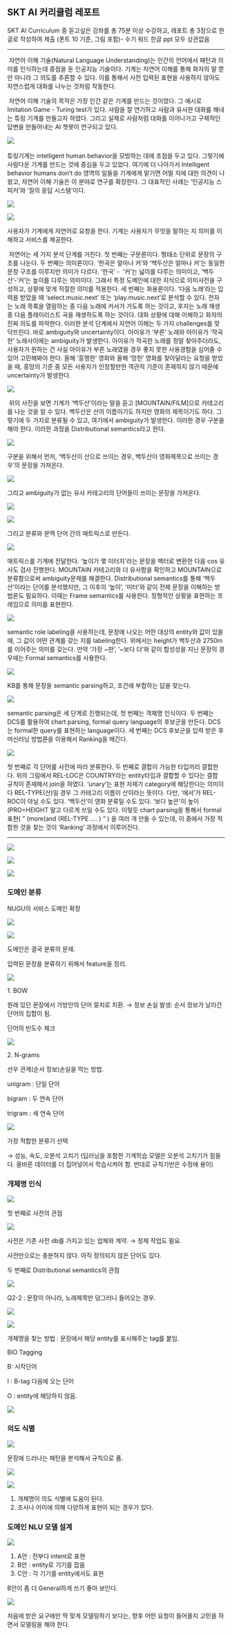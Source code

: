 ## SKT AI 커리큘럼 레포트

SKT AI Curriculum 중 듣고싶은 강좌를 총 75분 이상 수강하고, 레포트 총 3장으로 한글로 작성하여 제출 (폰트 10 기준, 그림 포함)- 수기 워드 한글 ppt 모두 상관없음  

* * *

  
 자연어 이해 기술(Natural Language Understanding)는 인간의 언어에서 패턴과 의미를 인식하는데 중점을 둔 인공지능 기술이다. 기계는 자연어 이해를 통해 화자의 말 뿐만 아니라 그 의도를 추론할 수 있다. 이를 통해서 사전 입력된 표현을 사용하지 않아도 자연스럽게 대화를 나누는 것처럼 작동한다.

 자연어 이해 기술의 목적은 가장 인간 같은 기계를 만드는 것이었다. 그 예시로  Imitation Game - Turing test가 있다. 사람을 잘 연기하고 사람과 유사한 대화를 해내는 튜링 기계를 만들고자 하였다. 그리고 실제로 사람처럼 대화를 이어나가고 구체적인 답변을 만들어내는 AI 챗봇이 연구되고 있다. 

![](./dcaa1988-40e1-4835-a57e-6c15c550d313.jpg) 

튜링기계는 intelligent human behavior을 모방하는 데에 초점을 두고 있다. 그렇기에 사람다운 기계를 만드는 것에 중심을 두고 있었다. 여기에 더 나아가서 Intelligent behavior humans don’t do 영역의 일들을 기계에게 맡기면 어떨 지에 대한 의견이 나왔고, 자연어 이해 기술은 이 분야로 연구를 확장한다. 그 대표적인 사례는 ‘인공지능 스피커’와 ‘질의 응답 시스템’이다.

![](./c671c775-4228-4365-a0d8-9f8c921833f8.jpg)  

![](./c93f2c31-4272-40a1-9a94-043b962b23b8.jpg)  

사용자가 기계에게 자연어로 요청을 한다. 기계는 사용자가 무엇을 말하는 지 의미를 이해하고 서비스를 제공한다.

 자연어는 세 가지 분석 단계를 거친다. 첫 번째는 구문론이다. 형태소 단위로 문장의 구조를 나눈다. 두 번째는 의미론이다. ‘한국은 얼마나 커’와 ‘백두산은 얼마나 커’는 동일한 문장 구조를 이루지만 의미가 다르다. ‘한국’ -  ‘커’는 넓이를 다루는 의미이고, ‘백두산’-’커’는 높이를 다루는 의미이다. 그래서 특정 도메인에 대한 지식으로 의미사전을 구성하고, 상황에 맞게 적절한 의미를 적용한다. 세 번째는 화용론이다. ‘다음 노래’라는 입력을 받았을 때 ‘select.music.next’ 또는 ‘play.music.next’로 분석할 수 있다. 전자는 노래 목록을 열람하는 중 다음 노래에 커서가 가도록 하는 것이고, 후자는 노래 재생 중 다음 플레이리스트 곡을 재생하도록 하는 것이다. 대화 상황에 대해 이해하고 화자의 진짜 의도를 파악한다. 이러한 분석 단계에서 자연어 이해는 두 가지 challenges를 맞닥뜨린다. 바로 ambiguity와 uncertainty이다. 아이유가 ‘부른’ 노래와 아이유가 ‘작곡한’ 노래사이에는 ambiguity가 발생한다. 아이유가 작곡한 노래를 정말 찾아주더라도, 사용자가 원하는 건 사실 아이유가 부른 노래였을 경우 좋지 못한 사용경험을 심어줄 수 있어 고민해봐야 한다. 올해 ‘흥행한’ 영화와 올해 ‘망한’ 영화를 찾아달라는 요청을 받았을 때, 흥망의 기준 중 모든 사용자가 인정할만한 객관적 기준이 존재하지 않기 때문에 uncertainty가 발생한다.

![](./05db44eb-bde1-49a0-9712-2d27dada1e1a.jpg)

 위의 사진을 보면 기계가 ‘백두산’이라는 말을 듣고 \[MOUNTAIN/FILM\]으로 카테고리를 나눈 것을 알 수 있다. 백두산은 산의 이름이기도 하지만 영화의 제목이기도 하다. 그렇기에 두 가지로 분류될 수 있고, 여기에서 ambiguity가 발생한다. 이러한 경우 구분을 해야 한다. 이러한 과정을 Distributional semantics라고 한다.

![](./cd13f98a-7a07-4d93-8db3-6dc228e8113a.jpg)  

구분을 위해서 먼저, ‘백두산이 산으로 쓰이는 경우, 백두산이 영화제목으로 쓰이는 경우’의 문장을 가져온다.

![](./0f40f5a3-8550-4628-abbb-6796723a6744.jpg)  

그리고 ambiguity가 없는 유사 카테고리의 단어들이 쓰이는 문장을 가져온다.

![](./8cd36479-d77d-4e42-8c38-8c0072025b02.jpg)  

![](./7b7f9c8f-7e0a-4dd3-8349-8fdd83e196db.jpg)  

그리고 분류와 문맥 단어 간의 매트릭스로 만든다.

![](./c51346c6-076b-4805-97e1-03a9dcc47ae0.jpg)  

매트릭스를 기계에 전달한다. ‘높이가 몇 미터지'라는 문장을 벡터로 변환한 다음 cos 유사도 검사 진행한다. MOUNTAIN 카테고리와 더 유사함을 확인하고 MOUNTAIN으로 분류함으로써 ambiguity문제를 해결한다. Distributional semantics를 통해 ‘백두산’이라는 단어를 분석했지만, 그 이후의 ‘높이’, ‘미터’와 같이 전체 문장을 이해하는 방법론도 필요하다. 이때는 Frame semantics를 사용한다. 정형적인 상황을 표현하는 프레임으로 의미를 표현한다.

![](./ef43fbf0-b4c2-4863-983f-bfca09ea3d73.jpg)  

semantic role labeling을 사용하는데, 문장에 나오는 어떤 대상의 entity와 값이 있을 때, 그 값이 어떤 관계를 갖는 지를 labeling한다. 위에서는 height가 백두산과 2750m를 이어주는 의미를 갖는다. 만약 ‘가장 ~한’, ‘~보다 더’와 같이 합성성을 지닌 문장의 경우에는 Formal semantics를 사용한다. 

![](./5d9a1897-37c8-4bdf-a42e-6c04c1fbb8a1.jpg)  

KB를 통해 문장을 semantic parsing하고, 조건에 부합하는 답을 찾는다.

![](./6fec3b54-e3d4-4c73-b0c3-9f4a311ee404.jpg)  

semantic parsing은 세 단계로 진행되는데, 첫 번째는 객체명 인식이다. 두 번째는 DCS를 활용하여 chart parsing, formal query language의 후보군을 만든다. DCS는 formal한 query를 표현하는 language이다. 세 번째는 DCS 후보군을 입력 받은 후 머신러닝 방법론을 이용해서 Ranking을 메긴다.

![](./aa48e4d4-2807-4d7d-9db8-15f67d136a5c.jpg)  

첫 번째로 각 단어를 사전에 따라 분류한다. 두 번째로 결합이 가능한 타입끼리 결합한다. 위의 그림에서 REL-LOC은 COUNTRY라는 entity타입과 결합할 수 있다는 결합 규칙이 존재해서 join을 하였다. ‘unary’는 표현 자체가 category에 해당한다는 의미이다 REL-TYPE(산)일 경우 그 카테고리 이름이 산이라는 뜻이다. 다만, ‘에서’가 REL-ROC이 아닐 수도 있다. ‘백두산’이 영화 분류일 수도 있다. ‘보다 높은'이 높이(PRO=HEIGHT 말고 다르게 쓰일 수도 있다. 이렇듯 chart parsing을 통해서 formal 표현( “ (more(and (REL-TYPE .... ) “ ) 을 여러 개 만들 수 있는데, 이 중에서 가장 적합한 것을 찾는 것이 ‘Ranking’ 과정에서 이루어진다.

  

  

* * *

  

![](./efa7bb6b-b180-4350-823f-ddd30e183580.jpg)  

  

  

![](./59a95f6a-9cf7-4995-a1cc-6fe167859f10.jpg)  

![](./bf97b480-a40b-4e9a-869c-5fd4e892c7ef.jpg)  

  

### 도메인 분류

NUGU의 서비스 도메인 확장

![](./7d491227-4293-46bc-96a4-b4543b2ff4e1.jpg)  

  

![](./5ffa2dc7-d827-4de9-9403-3a62f19137c4.jpg)  

도메인은 결국 분류의 문제.

  

  

입력된 문장을 분류하기 위해서 feature을 정리.

![](./17d23900-b93a-4d22-8632-c094c7c6ede7.jpg)  

1\. BOW

원래 있던 문장에서 가방안의 단어 뭉치로 치환. → 정보 손실 발생: 순서 정보가 날라간 단어의 집합이 됨.  

단어의 빈도수 체크

  

![](./aae1e98e-46b6-4b83-b06d-cf6ce043f16d.jpg)  

2\. N-grams

선우 관계(순서 정보)손실을 막는 방법. 

  

unigram : 단일 단어

bigram : 두 연속 단어

trigram : 세 연속 단어

  

  

![](./f4946dd9-ba35-4de9-97fe-ff02955ec368.jpg)  

가장 적합한 분류기 선택

→ 성능, 속도, 오분석 고치기 (딥러닝을 포함한 기계학습 모델은 오분석 고치기가 힘들다. 올바른 데이터를 더 집어넣어서 학습시켜야 함. 반대로 규칙기반은 수정에 용이)

  

### 개체명 인식

![](./6bc6306a-2c14-48c1-9eec-47482ad694cf.jpg)  

  

  

첫 번째로 사전의 관점

![](./cdd1d894-82ca-4df0-ad54-c5ae1796edec.jpg)  

사전은 기존 사전 db를 가지고 있는 업체와 계약. → 정제 작업도 필요.

사전만으로는 충분하지 않다. 아직 정의되지 않은 단어도 있다.

  

  

두 번째로 Distributional semantics의 관점

![](./4c6b2cfc-b09e-452d-ab98-ea774054cc7f.jpg)  

Q2-2 : 문장이 아니라, 노래제목만 덩그러니 들어오는 경우. 

  

  

![](./a0df04b0-ae5b-4feb-8deb-704e99573e6e.jpg)  

  

![](./e9f76ce5-c151-4d17-b088-d2153a6cd6b2.jpg)  

개체명을 찾는 방법 : 문장에서 해당 entity를 표시해주는 tag를 붙임.

BIO Tagging

B: 시작단어

I : B-tag 다음에 오는 단어

O : entity에 해당하지 않음.

  

![](./1016c64d-9ad4-4835-b2db-4cd77cbfe8e9.jpg)  

  

### 의도 식별

![](./de74f0e6-9867-44f1-9148-42d0008d2d67.jpg)  

문장에 드러나는 패턴을 분석해서 규칙으로 품.  

  

  

![](./b78eac22-9319-4b49-8b09-9c74cf01787e.jpg)  

  

![](./6361ed9d-abce-40a0-8b26-e6f940522756.jpg)  

1. 개체명이 의도 식별에 도움이 된다.
2. 조사나 어미에 의해 다양하게 표현이 되는 경우가 있다. 

  

  

### 도메인 NLU 모델 설계

![](./9be8d4b3-22c9-40c3-b071-d7b1d6862bb2.jpg)  

1. A안 : 전부다 intent로 표현
2. B안 : entity로 기기를 잡음
3. C안 : 각 기기를 entity에서도 표현

  

B안이 좀 더 General하게 쓰기 좋아 보인다.

  

  

![](./ec0506b1-e817-4215-a736-97441f9244d1.jpg)  

처음에 받은 요구에만 딱 맞게 모델링하기 보다는, 향후 어떤 요청이 들어올지 고민을 하면서 모델링을 해야 한다.